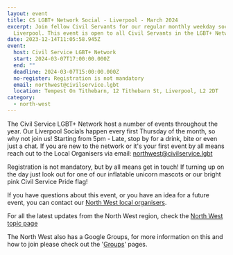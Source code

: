 ```yaml
---
layout: event
title: CS LGBT+ Network Social - Liverpool - March 2024
excerpt: Join fellow Civil Servants for our regular monthly weekday social in
  Liverpool. This event is open to all Civil Servants in the LGBT+ Network.
date: 2023-12-14T11:05:58.945Z
event:
  host: Civil Service LGBT+ Network
  start: 2024-03-07T17:00:00.000Z
  end: ""
  deadline: 2024-03-07T15:00:00.000Z
  no-register: Registration is not mandatory
  email: northwest@civilservice.lgbt
  location: Tempest On Tithebarn, 12 Tithebarn St, Liverpool, L2 2DT
category:
  - north-west
---
```

The Civil Service LGBT+ Network host a number of events throughout the year. Our Liverpool Socials happen every first Thursday of the month, so why not join us! Starting from 5pm - Late, stop by for a drink, bite or even just a chat. If you are new to the network or it's your first event by all means reach out to the Local Organisers via email: [northwest@civilservice.lgbt](<mailto: northwest@civilservice.lgbt>)

Registration is not mandatory, but by all means get in touch! If turning up on the day just look out for one of our inflatable unicorn mascots or our bright pink Civil Service Pride flag!

If you have questions about this event, or you have an idea for a future event, you can contact our [North West local organisers](mailto:northwest@civilservice.lgbt).

For all the latest updates from the North West region, check the [North West topic page](/topic/north-west)

T﻿he North West also has a Google Groups, for more information on this and how to join please check out the '[Groups](https://www.civilservice.lgbt/groups/)' pages.